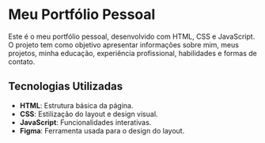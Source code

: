 # Meu Portfólio Pessoal

Este é o meu portfólio pessoal, desenvolvido com HTML, CSS e JavaScript. O projeto tem como objetivo apresentar informações sobre mim, meus projetos, minha educação, experiência profissional, habilidades e formas de contato.

## Tecnologias Utilizadas

- **HTML**: Estrutura básica da página.
- **CSS**: Estilização do layout e design visual.
- **JavaScript**: Funcionalidades interativas.
- **Figma**: Ferramenta usada para o design do layout.
